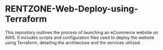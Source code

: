 # RENTZONE-Web-Deploy-using-Terraform
This repository outlines the process of launching an eCommerce website on AWS. It includes scripts and configuration files used to deploy the website using Terraform, detailing the architecture and the services utilized.
